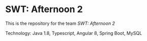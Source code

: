 # SWT: Afternoon 2
 
This is the repository for the team *SWT: Afternoon 2*

Technology:
Java 1.8, Typescript, Angular 8, Spring Boot, MySQL


